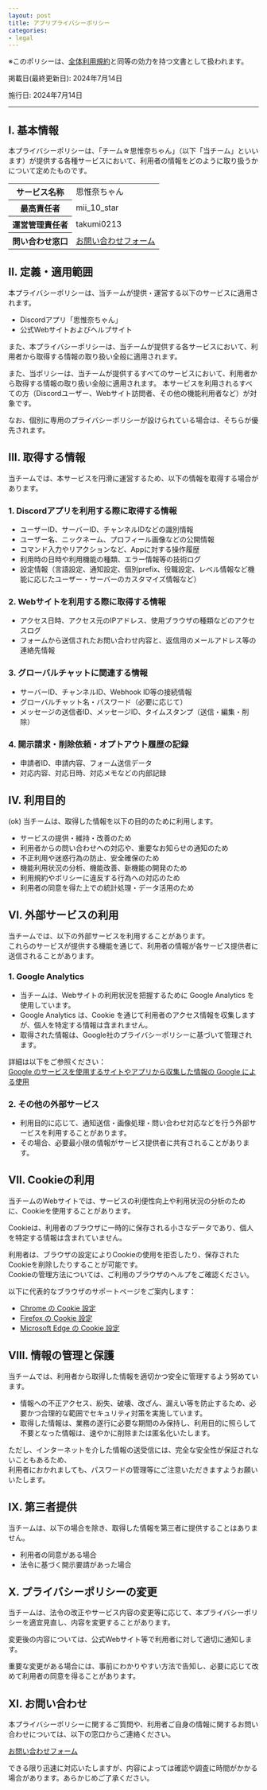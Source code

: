```yaml
---
layout: post
title: アプリプライバシーポリシー
categories:
- legal
---
```

※このポリシーは、<a href="{{site.url}}/legal/new-tos" class="a-orange">全体利用規約</a>と同等の効力を持つ文書として扱われます。

掲載日(最終更新日): 2024年7月14日

施行日: 2024年7月14日

---

## I. 基本情報

本プライバシーポリシーは、「チーム☆思惟奈ちゃん」（以下「当チーム」といいます）が提供する各種サービスにおいて、利用者の情報をどのように取り扱うかについて定めたものです。

<table>
    <tr>
        <th>サービス名称</th>
        <td>思惟奈ちゃん</td>
    </tr>
    <tr>
        <th>最高責任者</th>
        <td>mii_10_star</td>
    </tr>
    <tr>
        <th>運営管理責任者</th>
        <td>takumi0213</td>
    </tr>
    <tr>
        <th>問い合わせ窓口</th>
        <td><a href="https://support.center.sina-chan.com/" class="a-orange">お問い合わせフォーム</a></td>
    </tr>
</table>

## II. 定義・適用範囲

本プライバシーポリシーは、当チームが提供・運営する以下のサービスに適用されます。

- Discordアプリ「思惟奈ちゃん」
- 公式Webサイトおよびヘルプサイト

また、本プライバシーポリシーは、当チームが提供する各サービスにおいて、利用者から取得する情報の取り扱い全般に適用されます。

また、当ポリシーは、当チームが提供するすべてのサービスにおいて、利用者から取得する情報の取り扱い全般に適用されます。
本サービスを利用されるすべての方（Discordユーザー、Webサイト訪問者、その他の機能利用者など）が対象です。

なお、個別に専用のプライバシーポリシーが設けられている場合は、そちらが優先されます。

## III. 取得する情報

当チームでは、本サービスを円滑に運営するため、以下の情報を取得する場合があります。

### 1. Discordアプリを利用する際に取得する情報

- ユーザーID、サーバーID、チャンネルIDなどの識別情報  
- ユーザー名、ニックネーム、プロフィール画像などの公開情報  
- コマンド入力やリアクションなど、Appに対する操作履歴  
- 利用時の日時や利用機能の種類、エラー情報等の技術ログ  
- 設定情報（言語設定、通知設定、個別prefix、役職設定、レベル情報など機能に応じたユーザー・サーバーのカスタマイズ情報など）

### 2. Webサイトを利用する際に取得する情報

- アクセス日時、アクセス元のIPアドレス、使用ブラウザの種類などのアクセスログ  
- フォームから送信されたお問い合わせ内容と、返信用のメールアドレス等の連絡先情報  

### 3. グローバルチャットに関連する情報

- サーバーID、チャンネルID、Webhook ID等の接続情報 
- グローバルチャット名・パスワード（必要に応じて）  
- メッセージの送信者ID、メッセージID、タイムスタンプ（送信・編集・削除）

### 4. 開示請求・削除依頼・オプトアウト履歴の記録

- 申請者ID、申請内容、フォーム送信データ 
- 対応内容、対応日時、対応メモなどの内部記録

## IV. 利用目的

(ok)
当チームは、取得した情報を以下の目的のために利用します。

- サービスの提供・維持・改善のため  
- 利用者からの問い合わせへの対応や、重要なお知らせの通知のため  
- 不正利用や迷惑行為の防止、安全確保のため  
- 機能利用状況の分析、機能改善、新機能の開発のため  
- 利用規約やポリシーに違反する行為への対応のため  
- 利用者の同意を得た上での統計処理・データ活用のため

## VI. 外部サービスの利用

当チームでは、以下の外部サービスを利用することがあります。  
これらのサービスが提供する機能を通じて、利用者の情報が各サービス提供者に送信されることがあります。

### 1. Google Analytics

- 当チームは、Webサイトの利用状況を把握するために Google Analytics を使用しています。
- Google Analytics は、Cookie を通じて利用者のアクセス情報を収集しますが、個人を特定する情報は含まれません。
- 取得された情報は、Google社のプライバシーポリシーに基づいて管理されます。

詳細は以下をご参照ください：  
<a href="https://policies.google.com/technologies/partner-sites?hl=ja" class="a-orange">Google のサービスを使用するサイトやアプリから収集した情報の Google による使用</a>

### 2. その他の外部サービス

- 利用目的に応じて、通知送信・画像処理・問い合わせ対応などを行う外部サービスを利用することがあります。
- その場合、必要最小限の情報がサービス提供者に共有されることがあります。

## VII. Cookieの利用

当チームのWebサイトでは、サービスの利便性向上や利用状況の分析のために、Cookieを使用することがあります。

Cookieは、利用者のブラウザに一時的に保存される小さなデータであり、個人を特定する情報は含まれていません。

利用者は、ブラウザの設定によりCookieの使用を拒否したり、保存されたCookieを削除したりすることが可能です。  
Cookieの管理方法については、ご利用のブラウザのヘルプをご確認ください。

以下に代表的なブラウザのサポートページをご案内します：

- <a href="https://support.google.com/chrome/answer/95647" class="a-orange">Chrome の Cookie 設定</a>
- <a href="https://support.mozilla.org/ja/kb/clear-cookies-and-site-data-firefox" class="a-orange">Firefox の Cookie 設定</a>
- <a href="https://support.microsoft.com/ja-jp/help/4027947/microsoft-edge-delete-cookies" class="a-orange">Microsoft Edge の Cookie 設定</a>

## VIII. 情報の管理と保護

当チームでは、利用者から取得した情報を適切かつ安全に管理するよう努めています。

- 情報への不正アクセス、紛失、破壊、改ざん、漏えい等を防止するため、必要かつ合理的な範囲でセキュリティ対策を実施しています。
- 取得した情報は、業務の遂行に必要な期間のみ保持し、利用目的に照らして不要となった情報は、速やかに削除または匿名化いたします。

ただし、インターネットを介した情報の送受信には、完全な安全性が保証されないこともあるため、  
利用者におかれましても、パスワードの管理等にご注意いただきますようお願いいたします。

## IX. 第三者提供

当チームは、以下の場合を除き、取得した情報を第三者に提供することはありません。

- 利用者の同意がある場合  
- 法令に基づく開示要請があった場合  

## X. プライバシーポリシーの変更

当チームは、法令の改正やサービス内容の変更等に応じて、本プライバシーポリシーを適宜見直し、内容を変更することがあります。

変更後の内容については、公式Webサイト等で利用者に対して適切に通知します。

重要な変更がある場合には、事前にわかりやすい方法で告知し、必要に応じて改めて利用者の同意を得ることがあります。

## XI. お問い合わせ

本プライバシーポリシーに関するご質問や、利用者ご自身の情報に関するお問い合わせについては、以下の窓口からご連絡ください。

<a href="https://support.center.sina-chan.com/" class="a-orange">お問い合わせフォーム</a>

できる限り迅速に対応いたしますが、内容によっては確認や調査に時間がかかる場合があります。あらかじめご了承ください。
